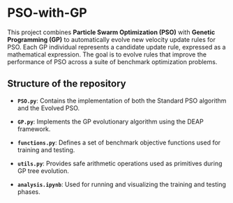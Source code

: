 # PSO-with-GP

This project combines **Particle Swarm Optimization (PSO)** with **Genetic Programming (GP)** to automatically evolve new velocity update rules for PSO.
Each GP individual represents a candidate update rule, expressed as a mathematical expression. The goal is to evolve rules that improve the performance of PSO across a suite of benchmark optimization problems.

## Structure of the repository

- **`PSO.py`**: Contains the implementation of both the Standard PSO algorithm and the Evolved PSO.

- **`GP.py`**: Implements the GP evolutionary algorithm using the DEAP framework.

- **`functions.py`**: Defines a set of benchmark objective functions used for training and testing.

- **`utils.py`**: Provides safe arithmetic operations used as primitives during GP tree evolution.

- **`analysis.ipynb`**: Used for running and visualizing the training and testing phases.